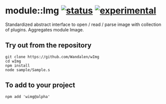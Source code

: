 
# module::Img  [![status](https://github.com/Wandalen/wImg/workflows/publish/badge.svg)](https://github.com/Wandalen/wImg/actions?query=workflow%3Apublish) [![experimental](https://img.shields.io/badge/stability-experimental-orange.svg)](https://github.com/emersion/stability-badges#experimental)

Standardized abstract interface to open / read / parse image with collection of plugins. Aggregates module Image.

## Try out from the repository
```
git clone https://github.com/Wandalen/wImg
cd wImg
npm install
node sample/Sample.s
```

## To add to your project
```
npm add 'wimg@alpha'
```



